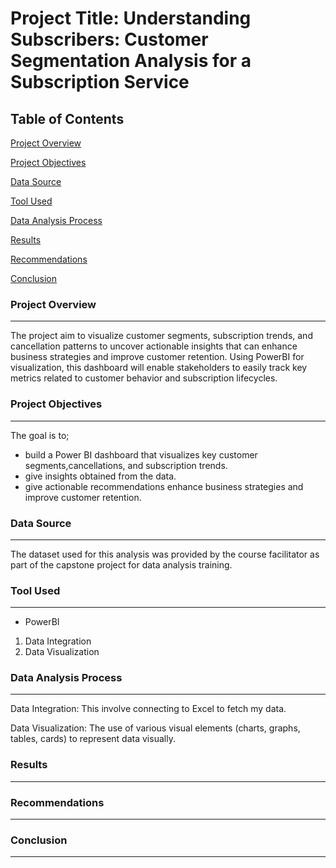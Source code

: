 # Project Title: Understanding Subscribers: Customer Segmentation Analysis for a Subscription Service

## Table of Contents
[Project Overview](#project-overview)

[Project Objectives](#project-objectives)

[Data Source](#data-source)

[Tool Used](#tool-used)

[Data Analysis Process](#data-analysis-process)

[Results](#results)

[Recommendations](#recommendations)

[Conclusion](#conclusion)

### Project Overview
---

The project aim to visualize customer segments, subscription trends, and cancellation patterns to uncover actionable insights that can enhance business strategies and improve customer retention. Using PowerBI for visualization, this dashboard will enable stakeholders to easily track key metrics related to customer behavior and subscription lifecycles.

### Project Objectives
---
The goal is to;
- build a Power BI dashboard that visualizes key customer segments,cancellations, and subscription trends.
- give insights obtained from the data.
- give actionable recommendations enhance business strategies and improve customer retention.
   
### Data Source
---
The dataset used for this analysis was provided by the course facilitator as part of the capstone project for data analysis training.

### Tool Used
---
- PowerBI
  
1. Data Integration
2. Data Visualization

###  Data Analysis Process
---

Data Integration: This involve connecting to Excel to fetch my data.

Data Visualization: The use of various visual elements (charts, graphs, tables, cards) to represent data visually.

### Results
---

### Recommendations
---

### Conclusion
---


